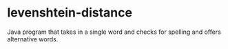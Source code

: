 # levenshtein-distance
Java program that takes in a single word and checks for spelling and offers alternative words.
